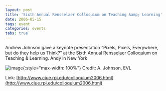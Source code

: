 ```yaml
---
layout: post
title: 'Sixth Annual Rensselaer Colloquium on Teaching &amp; Learning'
date: 2006-05-15
tags: event
categories: events
tabs: true
---
```


Andrew Johnson gave a keynote presentation &ldquo;Pixels, Pixels, Everywhere, but do they help us Think?&rdquo; at the Sixth Annual Rensselaer Colloquium on Teaching &amp; Learning.
Andy in New York

![image](https://www.evl.uic.edu/output/originals/andyny.jpg-srcw.jpg){:style="max-width: 100%"}
Credit: A. Johnson, EVL


Link: [http://www.ciue.rpi.edu/colloquium2006.html](http://www.ciue.rpi.edu/colloquium2006.html)
